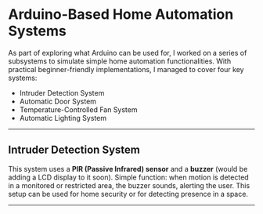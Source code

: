 # Arduino-Based Home Automation Systems

As part of exploring what Arduino can be used for, I worked on a series of subsystems to simulate simple home automation functionalities. With practical beginner-friendly implementations, I managed to cover four key systems:

- Intruder Detection System
- Automatic Door System
- Temperature-Controlled Fan System
- Automatic Lighting System  
  
---

## Intruder Detection System

This system uses a **PIR (Passive Infrared) sensor** and a **buzzer** (would be adding a LCD display to it soon). Simple function: when motion is detected in a monitored or restricted area, the buzzer sounds, alerting the user. This setup can be used for home security or for detecting presence in a space.

---
